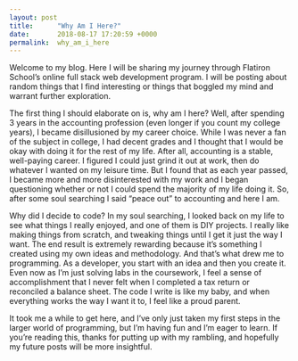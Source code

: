 ```yaml
---
layout: post
title:      "Why Am I Here?"
date:       2018-08-17 17:20:59 +0000
permalink:  why_am_i_here
---
```



Welcome to my blog. Here I will be sharing my journey through Flatiron School’s online full stack web development program. I will be posting about random things that I find interesting or things that boggled my mind and warrant further exploration. 

The first thing I should elaborate on is, why am I here? Well, after spending 3 years in the accounting profession (even longer if you count my college years), I became disillusioned by my career choice. While I was never a fan of the subject in college, I had decent grades and I thought that I would be okay with doing it for the rest of my life. After all, accounting is a stable, well-paying career. I figured I could just grind it out at work, then do whatever I wanted on my leisure time. But I found that as each year passed, I became more and more disinterested with my work and I began questioning whether or not I could spend the majority of my life doing it. So, after some soul searching I said “peace out” to accounting and here I am.

Why did I decide to code? In my soul searching, I looked back on my life to see what things I really enjoyed, and one of them is DIY projects. I really like making things from scratch, and tweaking things until I get it just the way I want. The end result is extremely rewarding because it’s something I created using my own ideas and methodology. And that’s what drew me to programming. As a developer, you start with an idea and then you create it. Even now as I’m just solving labs in the coursework, I feel a sense of accomplishment that I never felt when I completed a tax return or reconciled a balance sheet. The code I write is like my baby, and when everything works the way I want it to, I feel like a proud parent.

It took me a while to get here, and I’ve only just taken my first steps in the larger world of programming, but I’m having fun and I’m eager to learn. If you’re reading this, thanks for putting up with my rambling, and hopefully my future posts will be more insightful.
